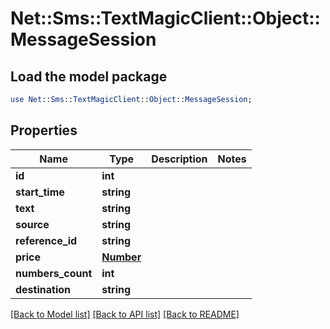 # Net::Sms::TextMagicClient::Object::MessageSession

## Load the model package
```perl
use Net::Sms::TextMagicClient::Object::MessageSession;
```

## Properties
Name | Type | Description | Notes
------------ | ------------- | ------------- | -------------
**id** | **int** |  | 
**start_time** | **string** |  | 
**text** | **string** |  | 
**source** | **string** |  | 
**reference_id** | **string** |  | 
**price** | [**Number**](Number.md) |  | 
**numbers_count** | **int** |  | 
**destination** | **string** |  | 

[[Back to Model list]](../README.md#documentation-for-models) [[Back to API list]](../README.md#documentation-for-api-endpoints) [[Back to README]](../README.md)


